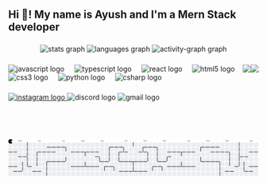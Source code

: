 <h2 align="left">Hi 👋! My name is  Ayush and I'm a Mern Stack developer</h2>

###

<div align="center">
  <img src="https://github-readme-stats.vercel.app/api?username=Leo10401&hide_title=false&hide_rank=false&show_icons=true&include_all_commits=true&count_private=true&disable_animations=false&theme=dracula&locale=en&hide_border=false" height="150" alt="stats graph"  />
   <img src="https://github-readme-stats.vercel.app/api/top-langs?username=Leo10401&locale=en&hide_title=false&layout=compact&card_width=320&langs_count=5&theme=dracula&hide_border=false" height="150" alt="languages graph"  />
  <img src="https://github-readme-activity-graph.vercel.app/graph?username=Leo10401&radius=16&theme=react&area=true&order=5&hide_border=true&hide_title=true" height="300" alt="activity-graph graph"  />
</div>


###

<img align="right" height="150" src="https://media1.giphy.com/media/v1.Y2lkPTc5MGI3NjExNndxYmpuZ3gxaHZhMmJ6dGhlb28zOWgwemtzM3dhaXl6YWd6ODltNSZlcD12MV9pbnRlcm5hbF9naWZfYnlfaWQmY3Q9cw/O1TsPtXYdv7y4UYeUX/giphy.gif"  />
<img align="right" height="150" src="https://media0.giphy.com/media/v1.Y2lkPTc5MGI3NjExZXg5NmU5ZG02NGtmajY3bzZiaGNuamw0a3IzN29sZDFyZjJsZTduMCZlcD12MV9pbnRlcm5hbF9naWZfYnlfaWQmY3Q9cw/QAsu4cugSWDOo7JI8Y/giphy.gif"  />

###

<div align="left">
  <img src="https://cdn.jsdelivr.net/gh/devicons/devicon/icons/javascript/javascript-original.svg" height="30" alt="javascript logo"  />
  <img width="12" />
  <img src="https://cdn.jsdelivr.net/gh/devicons/devicon/icons/typescript/typescript-original.svg" height="30" alt="typescript logo"  />
  <img width="12" />
  <img src="https://cdn.jsdelivr.net/gh/devicons/devicon/icons/react/react-original.svg" height="30" alt="react logo"  />
  <img width="12" />
  <img src="https://cdn.jsdelivr.net/gh/devicons/devicon/icons/html5/html5-original.svg" height="30" alt="html5 logo"  />
  <img width="12" />
  <img src="https://cdn.jsdelivr.net/gh/devicons/devicon/icons/css3/css3-original.svg" height="30" alt="css3 logo"  />
  <img width="12" />
  <img src="https://cdn.jsdelivr.net/gh/devicons/devicon/icons/python/python-original.svg" height="30" alt="python logo"  />
  <img width="12" />
  <img src="https://cdn.jsdelivr.net/gh/devicons/devicon/icons/csharp/csharp-original.svg" height="30" alt="csharp logo"  />
</div>

###

<div align="left">
  <a href="https://www.instagram.com/ayush_lo__ol/" target="_blank">
    <img src="https://img.shields.io/static/v1?message=Instagram&logo=instagram&label=&color=E4405F&logoColor=white&labelColor=&style=for-the-badge" height="35" alt="instagram logo"  />
  </a>
  <img src="https://img.shields.io/static/v1?message=Discord&logo=discord&label=&color=7289DA&logoColor=white&labelColor=&style=for-the-badge" height="35" alt="discord logo"  />
  <img src="https://img.shields.io/static/v1?message=Gmail&logo=gmail&label=&color=D14836&logoColor=white&labelColor=&style=for-the-badge" height="35" alt="gmail logo"  />
</div>

###


<br clear="both">

<picture>
  <source media="(prefers-color-scheme: dark)" srcset="https://raw.githubusercontent.com/Leo10401/Leo10401/output/pacman-contribution-graph-dark.svg">
  <source media="(prefers-color-scheme: light)" srcset="https://raw.githubusercontent.com/Leo10401/Leo10401/output/pacman-contribution-graph.svg">
  <img alt="pacman contribution graph" src="https://raw.githubusercontent.com/Leo10401/Leo10401/output/pacman-contribution-graph.svg">
</picture>


###

###
